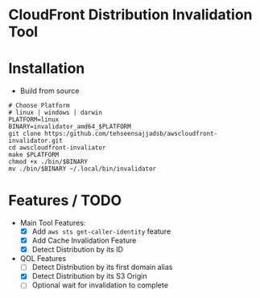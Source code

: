 # CloudFront Distribution Invalidation Tool

# Installation

- Build from source

```
# Choose Platform
# linux | windows | darwin
PLATFORM=linux
BINARY=invalidator_amd64_$PLATFORM
git clone https:/github.com/tehseensajjadsb/awscloudfront-invalidator.git
cd awscloudfront-invaliator
make $PLATFORM
chmod +x ./bin/$BINARY
mv ./bin/$BINARY ~/.local/bin/invalidator
```

# Features / TODO

- Main Tool Features:
    - [X] Add `aws sts get-caller-identity` feature
    - [X] Add Cache Invalidation Feature
    - [X] Detect Distribution by its ID
- QOL Features
    - [ ] Detect Distribution by its first domain alias
    - [X] Detect Distribution by its S3 Origin
    - [ ] Optional wait for invalidation to complete
